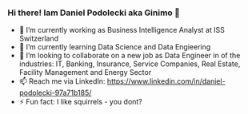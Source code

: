 ### Hi there! Iam Daniel Podolecki aka Ginimo 👋

- 🔭 I’m currently working as Business Intelligence Analyst at ISS Switzerland
- 🌱 I’m currently learning Data Science and Data Engieering
- 👯 I’m looking to collaborate on a new job as Data Engineer in of the industries: IT, Banking, Insurance, Service Companies, Real Estate, Facility Management and Energy Sector
- 📫 Reach me via LinkedIn: https://www.linkedin.com/in/daniel-podolecki-97a71b185/
- ⚡ Fun fact: I like squirrels - you dont?
